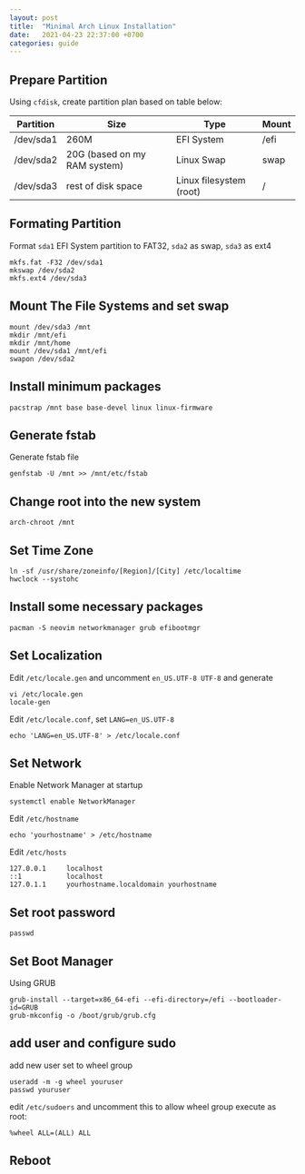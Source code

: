 ```yaml
---
layout: post
title:  "Minimal Arch Linux Installation"
date:   2021-04-23 22:37:00 +0700
categories: guide
---
```


## Prepare Partition

Using `cfdisk`, create partition plan based on table below:

| Partition | Size                          | Type                    | Mount |
| --------- | ----------------------------- | ----------------------- | ----- |
| /dev/sda1 | 260M                          | EFI System              | /efi  |
| /dev/sda2 | 20G (based on my RAM system)  | Linux Swap              | swap  |
| /dev/sda3 | rest of disk space            | Linux filesystem (root) | /     |

## Formating Partition

Format `sda1` EFI System partition to FAT32, `sda2` as swap, `sda3` as ext4

```shell
mkfs.fat -F32 /dev/sda1
mkswap /dev/sda2
mkfs.ext4 /dev/sda3
```

## Mount The File Systems and set swap

```shell
mount /dev/sda3 /mnt
mkdir /mnt/efi
mkdir /mnt/home
mount /dev/sda1 /mnt/efi
swapon /dev/sda2
```

## Install minimum packages

```shell
pacstrap /mnt base base-devel linux linux-firmware
```

## Generate fstab

Generate fstab file

```shell
genfstab -U /mnt >> /mnt/etc/fstab
```

## Change root into the new system

```shell
arch-chroot /mnt
```

## Set Time Zone

```shell
ln -sf /usr/share/zoneinfo/[Region]/[City] /etc/localtime
hwclock --systohc
```

## Install some necessary packages

```shell
pacman -S neovim networkmanager grub efibootmgr
```

## Set Localization

Edit `/etc/locale.gen` and uncomment `en_US.UTF-8 UTF-8` and generate

```shell
vi /etc/locale.gen
locale-gen
```

Edit `/etc/locale.conf`, set `LANG=en_US.UTF-8`

```shell
echo 'LANG=en_US.UTF-8' > /etc/locale.conf
```

## Set Network

Enable Network Manager at startup

```shell
systemctl enable NetworkManager
```

Edit `/etc/hostname`

```shell
echo 'yourhostname' > /etc/hostname
```

Edit `/etc/hosts`

```text
127.0.0.1     localhost
::1           localhost
127.0.1.1     yourhostname.localdomain yourhostname
```

## Set root password

```shell
passwd
```

## Set Boot Manager

Using GRUB

```shell
grub-install --target=x86_64-efi --efi-directory=/efi --bootloader-id=GRUB
grub-mkconfig -o /boot/grub/grub.cfg
```

## add user and configure sudo

add new user set to wheel group

```shell
useradd -m -g wheel youruser
passwd youruser
```

edit `/etc/sudoers` and uncomment this to allow wheel group execute as root:

```text
%wheel ALL=(ALL) ALL
```

## Reboot
